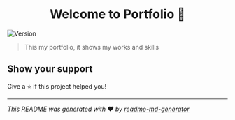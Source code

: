 <h1 align="center">Welcome to Portfolio 👋</h1>
<p>
  <img alt="Version" src="https://img.shields.io/badge/version-beta-blue.svg?cacheSeconds=2592000" />
</p>

> This my portfolio, it shows my works and skills

## Show your support

Give a ⭐️ if this project helped you!

***
_This README was generated with ❤️ by [readme-md-generator](https://github.com/kefranabg/readme-md-generator)_